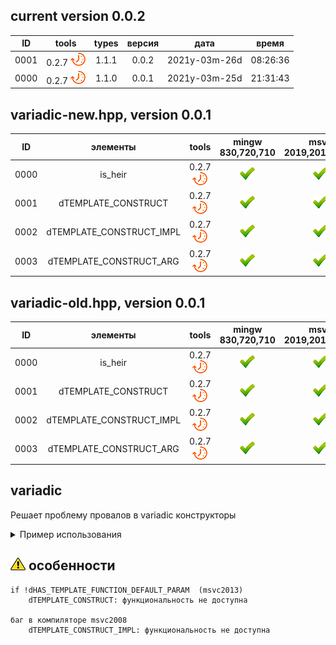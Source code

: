 ﻿
[P]: ../../icons/progress.png
[V]: ../../icons/success.png
[X]: ../../icons/failed.png
[D]: ../../icons/danger.png
[E]: ../../icons/empty.png
[N]: ../../icons/na.png

current version 0.0.2
---

| **ID** |      tools      | types | версия |     дата      |  время   |  
|:------:|:---------------:|:-----:|:------:|:-------------:|:--------:|  
|  0001  | 0.2.7 [![P]][M] | 1.1.1 | 0.0.2  | 2021y-03m-26d | 08:26:36 |  
|  0000  | 0.2.7 [![P]][M] | 1.1.0 | 0.0.1  | 2021y-03m-25d | 21:31:43 |  

variadic-new.hpp, version 0.0.1
---

| **ID** | элементы                 | tools           | mingw 830,720,710 | msvc 2019,2017,2015 | msvc 2013,2012,2010,2008 |  
|:------:|:------------------------:|:---------------:|:-----------------:|:-------------------:|:------------------------:|  
|  0000  | is_heir                  | 0.2.7 [![P]][M] |   [![V]][MINGW]   |  [![V]][VS-NEW]     | [![N]][VS-OLD]           |  
|  0001  | dTEMPLATE_CONSTRUCT      | 0.2.7 [![P]][M] |   [![V]][MINGW]   |  [![V]][VS-NEW]     | [![N]][VS-OLD]           |  
|  0002  | dTEMPLATE_CONSTRUCT_IMPL | 0.2.7 [![P]][M] |   [![V]][MINGW]   |  [![V]][VS-NEW]     | [![N]][VS-OLD]           |  
|  0003  | dTEMPLATE_CONSTRUCT_ARG  | 0.2.7 [![P]][M] |   [![V]][MINGW]   |  [![V]][VS-NEW]     | [![N]][VS-OLD]           |  

variadic-old.hpp, version 0.0.1
---

| **ID** | элементы                 | tools           | mingw 830,720,710 | msvc 2019,2017,2015 | msvc 2013,2012,2010,2008                |  
|:------:|:------------------------:|:---------------:|:-----------------:|:-------------------:|:---------------------------------------:|  
|  0000  | is_heir                  | 0.2.7 [![P]][M] |   [![V]][MINGW]   |  [![V]][VS-NEW]     | [![V]][VS-OLD]                          |  
|  0001  | dTEMPLATE_CONSTRUCT      | 0.2.7 [![P]][M] |   [![V]][MINGW]   |  [![V]][VS-NEW]     | [![V]][M] [![N]][0] [![N]][0] [![N]][0] |  
|  0002  | dTEMPLATE_CONSTRUCT_IMPL | 0.2.7 [![P]][M] |   [![V]][MINGW]   |  [![V]][VS-NEW]     | [![V]][M] [![V]][M] [![V]][M] [![X]][1] |  
|  0003  | dTEMPLATE_CONSTRUCT_ARG  | 0.2.7 [![P]][M] |   [![V]][MINGW]   |  [![V]][VS-NEW]     | [![V]][VS-OLD]                          |  

[M]:  #variadic  "решение проблемы провалов в вариадик конструкторы"  
[MINGW]:   #mingw-new   "поддержка компиляторов mingw"  
[VS-NEW]:  #msvc-new    "поддержка новых компиляторов msvc"  
[VS-OLD]:  #msvc-old    "поддержка старых компиляторов msvc"  

[0]:  #-особенности    "требуется поддержка параметров по умолчанию для функций"  
[1]:  #-особенности    "баг в компиляторе msvc2008"  

variadic
---
Решает проблему провалов в variadic конструкторы


<details>
<summary>Пример использования</summary>
<pre>

    #include<cassert>
    #include<iostream>

    enum eCTOR{ eDEFAULT, eCOPY, eRVALUE, eTEMPLATE, eVARIADIC };
    struct example
    {
        template<typename... args, dTEMPLATE_CONSTRUCT(example, args...)>
        example(args&&...):m_ctor(eVARIADIC)
            { std::cout << "variadic\n"; }
        
        template<typename args, dTEMPLATE_CONSTRUCT(example, args)>
        example(args&&):m_ctor(eTEMPLATE)
            { std::cout << "template\n"; }

        example():m_ctor(eDEFAULT)
            { std::cout << "default\n"; }

        example(const example&):m_ctor(eCOPY)
            { std::cout << "copy\n"; }

        example(example&&):m_ctor(eRVALUE)
            { std::cout << "move\n"; }

        eCTOR m_ctor;
    };

    struct der: example
    {
        der():example(){}
        der(const int a):example(a){}
        der(const int a, const int b):example(a,b){}
        der(const der& a, const int b):example(a,b){}
        der(const example& a, const int b):example(a,b){}
        der(const der& rhs):example(rhs){}
        der(der&& rhs):example(std::move(rhs)){}
    };

    der rvalue() {  return std::move(der(10)); }

    int main()
    {
        // output:
        //   default
        //   variadic
        //   template
        //   copy
        //   template
        //   move
        //   default
        //   variadic    
        //   default
        //   variadic        

        der d0;
        assert(d0.m_ctor==eDEFAULT);

        der d1(10,20);
        assert(d1.m_ctor==eVARIADIC);

        der d2(10);
        assert(d2.m_ctor==eTEMPLATE);
        
        der d3 = d1;
        assert(d3.m_ctor==eCOPY);

        der d4 = rvalue();
        assert(d4.m_ctor==eRVALUE);
        
        der d5( der{}, 10);
        assert(d5.m_ctor==eVARIADIC);
        
        der d6( example{}, 10);
        assert(d6.m_ctor==eVARIADIC);
    }
</pre>  
</details>


[![D]][M] особенности
---------------------

```
if !dHAS_TEMPLATE_FUNCTION_DEFAULT_PARAM  (msvc2013)
    dTEMPLATE_CONSTRUCT: функциональность не доступна

баг в компиляторе msvc2008
    dTEMPLATE_CONSTRUCT_IMPL: функциональность не доступна

```
